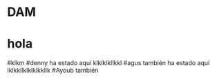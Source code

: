 # DAM

# hola
#klkm
#denny ha estado aqui klklklkllkkl
#agus también ha estado aquí lklkkllklklklkkllk
#Ayoub también


